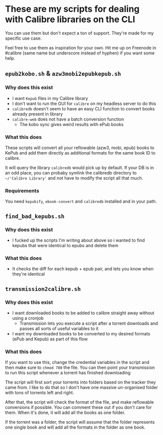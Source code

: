 # These are my scripts for dealing with Calibre libraries on the CLI
You can use them but don't expect a ton of support. They're made for my specific use case.

Feel free to use them as inspiration for your own. Hit me up on Freenode in #calibre (same name but underscore instead of hyphen) if you want some help.

## `epub2kobo.sh` & `azw3mobi2epubkepub.sh`

### Why does this exist
- I want `Kepub` files in my Calibre library
- I don't want to run the GUI for `calibre` on my headless server to do this
- `calibredb` doesn't seem to have an easy CLI function to convert books already present in library
- `calibre-web` does not have a batch conversion function
  - The kobo sync gives weird results with ePub books

### What this does
These scripts will convert all your reflowable (azw3, mobi, epub) books to KePub and add them directly as additional formats for the same book ID to calibre.

It will query the library `calibredb` would pick up by default. If your DB is in an odd place, you can probaby symlink the calibredb directory to `~/'Calibre Library'` and not have to modify the script all that much.

### Requirements
You need `kepubify`, `ebook-convert` and `calibredb` installed and in your path.

## `find_bad_kepubs.sh`
### Why does this exist
- I fucked up the scripts I'm writing about above so i wanted to find kepubs that were identical to epubs and delete them
### What this does
- It checks the diff for each kepub + epub pair, and lets you know when they're identical

## `transmission2calibre.sh`
### Why does this exist
- I want downloaded books to be added to calibre straight away without using a cronjob
  - Transmission lets you execute a script after a torrent downloads and passes all sorts of useful variables to it
- I want my downloaded books to be converted to my desired formats (ePub and Kepub) as part of this flow
### What this does
If you want to use this, change the credential variables in the script and then make sure to `chmod 700` the file. You can then point your transmission to run this script whenever a torrent has finished downloading

The script will first sort your torrents into folders based on the tracker they came from. I like to do that so I don't have one massive un-organised folder with tons of torrents left and right.

After that, the script will check the format of the file, and make reflowable conversions if possible. You can comment these out if you don't care for them. When it's done, it will add all the books as one folder.

If the torrent was a folder, the script will assume that the folder represents one single book and will add all the formats in the folder as one book.
